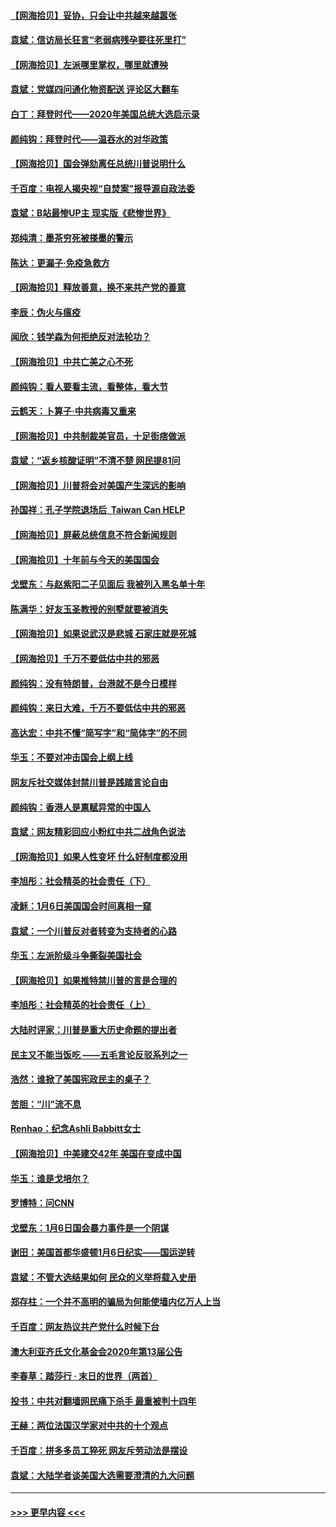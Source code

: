 #### [【网海拾贝】妥协，只会让中共越来越嚣张](../pages/nsc993/n12717392.md?t=01290401) 
#### [袁斌：信访局长狂言“老弱病残孕要往死里打”](../pages/nsc993/n12717343.md?t=01290401) 
#### [【网海拾贝】左派哪里掌权，哪里就遭殃](../pages/nsc993/n12715009.md?t=01290401) 
#### [袁斌：党媒四问通化物资配送 评论区大翻车](../pages/nsc993/n12714950.md?t=01290401) 
#### [白丁：拜登时代——2020年美国总统大选启示录](../pages/nsc993/n12714920.md?t=01290401) 
#### [颜纯钩：拜登时代——温吞水的对华政策](../pages/nsc993/n12713245.md?t=01290401) 
#### [【网海拾贝】国会弹劾离任总统川普说明什么](../pages/nsc993/n12712816.md?t=01290401) 
#### [千百度：电视人揭央视“自焚案”报导源自政法委](../pages/nsc993/n12709760.md?t=01290401) 
#### [袁斌：B站最惨UP主 现实版《悲惨世界》](../pages/nsc993/n12709686.md?t=01290401) 
#### [郑纯清：墨茶穷死被搽墨的警示](../pages/nsc993/n12709262.md?t=01290401) 
#### [陈达：更漏子·免疫急救方](../pages/nsc993/n12709244.md?t=01290401) 
#### [【网海拾贝】释放善意，换不来共产党的善意](../pages/nsc993/n12708361.md?t=01290401) 
#### [李辰：伪火与瘟疫](../pages/nsc993/n12707981.md?t=01290401) 
#### [闻欣：钱学森为何拒绝反对法轮功？](../pages/nsc993/n12707407.md?t=01290401) 
#### [【网海拾贝】中共亡美之心不死](../pages/nsc993/n12707621.md?t=01290401) 
#### [颜纯钩：看人要看主流，看整体，看大节](../pages/nsc993/n12707536.md?t=01290401) 
#### [云鹤天：卜算子‧中共病毒又重来](../pages/nsc993/n12707408.md?t=01290401) 
#### [【网海拾贝】中共制裁美官员，十足街痞做派](../pages/nsc993/n12705115.md?t=01290401) 
#### [袁斌：“返乡核酸证明”不清不楚 网民提81问](../pages/nsc993/n12704982.md?t=01290401) 
#### [【网海拾贝】川普将会对美国产生深远的影响](../pages/nsc993/n12703045.md?t=01290401) 
#### [孙国祥：孔子学院退场后  Taiwan Can HELP](../pages/nsc993/n12702430.md?t=01290401) 
#### [【网海拾贝】屏蔽总统信息不符合新闻规则](../pages/nsc993/n12699998.md?t=01290401) 
#### [【网海拾贝】十年前与今天的美国国会](../pages/nsc993/n12696993.md?t=01290401) 
#### [戈壁东：与赵紫阳二子见面后 我被列入黑名单十年](../pages/nsc993/n12696215.md?t=01290401) 
#### [陈满华：好友玉圣教授的别墅就要被消失](../pages/nsc993/n12695411.md?t=01290401) 
#### [【网海拾贝】如果说武汉是悲城 石家庄就是死城](../pages/nsc993/n12694589.md?t=01290401) 
#### [【网海拾贝】千万不要低估中共的邪恶](../pages/nsc993/n12692771.md?t=01290401) 
#### [颜纯钩：没有特朗普，台港就不是今日模样](../pages/nsc993/n12692678.md?t=01290401) 
#### [颜纯钩：来日大难，千万不要低估中共的邪恶](../pages/nsc993/n12692080.md?t=01290401) 
#### [高达宏：中共不懂“简写字”和“简体字”的不同](../pages/nsc993/n12692068.md?t=01290401) 
#### [华玉：不要对冲击国会上纲上线](../pages/nsc993/n12689948.md?t=01290401) 
#### [网友斥社交媒体封禁川普是践踏言论自由](../pages/nsc993/n12687482.md?t=01290401) 
#### [颜纯钩：香港人是禀赋异常的中国人](../pages/nsc993/n12685142.md?t=01290401) 
#### [袁斌：网友精彩回应小粉红中共二战角色说法](../pages/nsc993/n12684994.md?t=01290401) 
#### [【网海拾贝】如果人性变坏 什么好制度都没用](../pages/nsc993/n12683000.md?t=01290401) 
#### [李旭彤：社会精英的社会责任（下）](../pages/nsc993/n12680604.md?t=01290401) 
#### [凌稣：1月6日美国国会时间真相一窥](../pages/nsc993/n12682780.md?t=01290401) 
#### [袁斌：一个川普反对者转变为支持者的心路](../pages/nsc993/n12682700.md?t=01290401) 
#### [华玉：左派阶级斗争撕裂美国社会](../pages/nsc993/n12681226.md?t=01290401) 
#### [【网海拾贝】如果推特禁川普的言是合理的](../pages/nsc993/n12681232.md?t=01290401) 
#### [李旭彤：社会精英的社会责任（上）](../pages/nsc993/n12680501.md?t=01290401) 
#### [大陆时评家：川普是重大历史命题的提出者](../pages/nsc993/n12679904.md?t=01290401) 
#### [民主又不能当饭吃 ——五毛言论反驳系列之一](../pages/nsc993/n12679877.md?t=01290401) 
#### [浩然：谁掀了美国宪政民主的桌子？](../pages/nsc993/n12679850.md?t=01290401) 
#### [苦胆：“川”流不息](../pages/nsc993/n12678388.md?t=01290401) 
#### [Renhao：纪念Ashli Babbitt女士](../pages/nsc993/n12678359.md?t=01290401) 
#### [【网海拾贝】中美建交42年 美国在变成中国](../pages/nsc993/n12678324.md?t=01290401) 
#### [华玉：谁是戈培尔？](../pages/nsc993/n12677515.md?t=01290401) 
#### [罗博特：问CNN](../pages/nsc993/n12677172.md?t=01290401) 
#### [戈壁东：1月6日国会暴力事件是一个阴谋](../pages/nsc993/n12674639.md?t=01290401) 
#### [谢田：美国首都华盛顿1月6日纪实——国运逆转](../pages/nsc993/n12673190.md?t=01290401) 
#### [袁斌：不管大选结果如何 民众的义举将载入史册](../pages/nsc993/n12672787.md?t=01290401) 
#### [郑存柱：一个并不高明的骗局为何能使墙内亿万人上当](../pages/nsc993/n12671449.md?t=01290401) 
#### [千百度：网友热议共产党什么时候下台](../pages/nsc993/n12670442.md?t=01290401) 
#### [澳大利亚齐氏文化基金会2020年第13届公告](../pages/nsc993/n12670273.md?t=01290401) 
#### [李春草：踏莎行 · 末日的世界（两首）](../pages/nsc993/n12670253.md?t=01290401) 
#### [投书：中共对翻墙网民痛下杀手 最重被判十四年](../pages/nsc993/n12670190.md?t=01290401) 
#### [王赫：两位法国汉学家对中共的十个观点](../pages/nsc993/n12669593.md?t=01290401) 
#### [千百度：拼多多员工猝死 网友斥劳动法是摆设](../pages/nsc993/n12668081.md?t=01290401) 
#### [袁斌：大陆学者谈美国大选需要澄清的九大问题](../pages/nsc993/n12668023.md?t=01290401) 

----
#### [ >>> 更早内容 <<< ](../indexes/nsc993-earlier.md)
